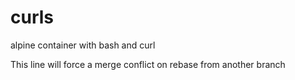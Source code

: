 # curls
alpine container with bash and curl

This line will force a merge conflict on rebase from another branch
